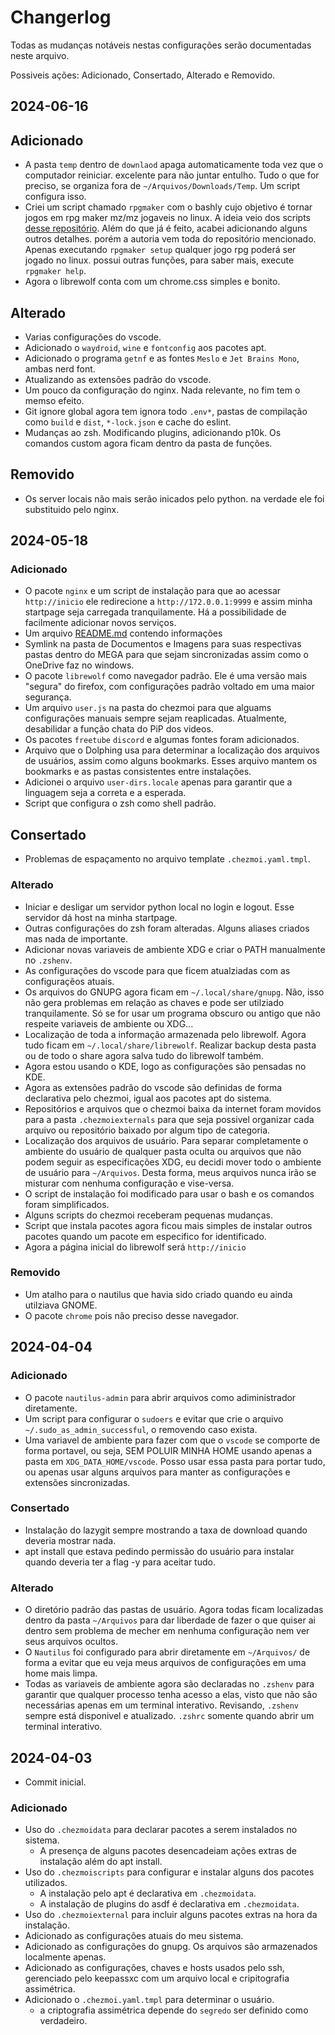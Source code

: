 # Changerlog

Todas as mudanças notáveis nestas configurações serão documentadas neste arquivo.

Possiveis ações: Adicionado, Consertado, Alterado e Removido.

## 2024-06-16

## Adicionado

- A pasta `temp` dentro de `downlaod` apaga automaticamente toda vez que o computador reiniciar. excelente para não juntar entulho. Tudo o que for preciso, se organiza fora de `~/Arquivos/Downloads/Temp`. Um script configura isso.
- Criei um script chamado `rpgmaker` com o bashly cujo objetivo é tornar jogos em rpg maker mz/mz jogaveis no linux. A ideia veio dos scripts [desse repositório](https://github.com/Revival8697/RPG-Maker-MV-MZ-Linux-Guide). Além do que já é feito, acabei adicionando alguns outros detalhes. porém a autoria vem toda do repositório mencionado. Apenas executando `rpgmaker setup` qualquer jogo rpg poderá ser jogado no linux. possui outras funções, para saber mais, execute `rpgmaker help`.
- Agora o librewolf conta com um chrome.css simples e bonito.

## Alterado

- Varias configurações do vscode.
- Adicionado o `waydroid`, `wine` e `fontconfig` aos pacotes apt.
- Adicionado o programa `getnf` e as fontes `Meslo` e `Jet Brains Mono`, ambas nerd font.
- Atualizando as extensões padrão do vscode.
- Um pouco da configuração do nginx. Nada relevante, no fim tem o memso efeito.
- Git ignore global agora tem ignora todo `.env*`, pastas de compilação como `build` e `dist`, `*-lock.json` e cache do eslint.
- Mudanças ao zsh. Modificando plugins, adicionando p10k. Os comandos custom agora ficam dentro da pasta de funções.

## Removido

- Os server locais não mais serão inicados pelo python. na verdade ele foi substituido pelo nginx.

## 2024-05-18

### Adicionado

- O pacote `nginx` e um script de instalação para que ao acessar `http://inicio` ele redirecione a `http://172.0.0.1:9999` e assim minha startpage seja carregada tranquilamente. Há a possibilidade de facilmente adicionar novos serviços.
- Um arquivo [README.md](./README.md) contendo informações 
- Symlink na pasta de Documentos e Imagens para suas respectivas pastas dentro do MEGA para que sejam sincronizadas assim como o OneDrive faz no windows.
- O pacote `librewolf` como navegador padrão. Ele é uma versão mais "segura" do firefox, com configurações padrão voltado em uma maior segurança.
- Um arquivo `user.js` na pasta do chezmoi para que alguams configurações manuais sempre sejam reaplicadas. Atualmente, desabilidar a função chata do PiP dos videos.
- Os pacotes `freetube` `discord` e algumas fontes foram adicionados.
- Arquivo que o Dolphing usa para determinar a localização dos arquivos de usuários, assim como alguns bookmarks. Esses arquivo mantem os bookmarks e as pastas consistentes entre instalações.
- Adicionei o arquivo `user-dirs.locale` apenas para garantir que a linguagem seja a correta e a esperada.
- Script que configura o zsh como shell padrão.

## Consertado

- Problemas de espaçamento no arquivo template `.chezmoi.yaml.tmpl`.

### Alterado

- Iniciar e desligar um servidor python local no login e logout. Esse servidor dá host na minha startpage.
- Outras configurações do zsh foram alteradas. Alguns aliases criados mas nada de importante.
- Adicionar novas variaveis de ambiente XDG e criar o PATH manualmente no `.zshenv`.
- As configurações do vscode para que ficem atualziadas com as configuraçẽos atuais.
- Os arquivos do GNUPG agora ficam em `~/.local/share/gnupg`. Não, isso não gera problemas em relação as chaves e pode ser utilziado tranquilamente. Só se for usar um programa obscuro ou antigo que não respeite variaveis de ambiente ou XDG...
- Localização de toda a informação armazenada pelo librewolf. Agora tudo ficam em `~/.local/share/librewolf`. Realizar backup desta pasta ou de todo o share agora salva tudo do librewolf também.
- Agora estou usando o KDE, logo as configurações são pensadas no KDE.
- Agora as extensões padrão do vscode são definidas de forma declarativa pelo chezmoi, igual aos pacotes apt do sistema.
- Repositórios e arquivos que o chezmoi baixa da internet foram movidos para a pasta `.chezmoiexternals` para que seja possivel organizar cada arquivo ou repositório baixado por algum tipo de categoria.
- Localização dos arquivos de usuário. Para separar completamente o ambiente do usuário de qualquer pasta oculta ou arquivos que não podem seguir as especificações XDG, eu decidi mover todo o ambiente de usuário para `~/Arquivos`. Desta forma, meus arquivos nunca irão se misturar com nenhuma configuração e vise-versa.
- O script de instalação foi modificado para usar o bash e os comandos foram simplificados.
- Alguns scripts do chezmoi receberam pequenas mudanças.
- Script que instala pacotes agora ficou mais simples de instalar outros pacotes quando um pacote em especifico for identificado.
- Agora a página inicial do librewolf será `http://inicio`

### Removido

- Um atalho para o nautilus que havia sido criado quando eu ainda utilziava GNOME.
- O pacote `chrome` pois não preciso desse navegador.

## 2024-04-04

### Adicionado

- O pacote `nautilus-admin` para abrir arquivos como adiministrador diretamente.
- Um script para configurar o `sudoers` e evitar que crie o arquivo `~/.sudo_as_admin_successful`, o removendo caso exista.
- Uma variavel de ambiente para fazer com que o `vscode` se comporte de forma portavel, ou seja, SEM POLUIR MINHA HOME usando apenas a pasta em `XDG_DATA_HOME/vscode`. Posso usar essa pasta para portar tudo, ou apenas usar alguns arquivos para manter as configurações e extensões sincronizadas.

### Consertado

- Instalação do lazygit sempre mostrando a taxa de download quando deveria mostrar nada.
- apt install que estava pedindo permissão do usuário para instalar quando deveria ter a flag -y para aceitar tudo.

### Alterado

- O diretório padrão das pastas de usuário. Agora todas ficam localizadas dentro da pasta `~/Arquivos` para dar liberdade de fazer o que quiser ai dentro sem problema de mecher em nenhuma configuração nem ver seus arquivos ocultos.
- O `Nautilus` foi configurado para abrir diretamente em `~/Arquivos/` de forma a evitar que eu veja meus arquivos de configurações em uma home mais limpa.
- Todas as variaveis de ambiente agora são declaradas no `.zshenv` para garantir que qualquer processo tenha acesso a elas, visto que não são necessárias apenas em um terminal interativo. Revisando, `.zshenv` sempre está disponivel e atualizado. `.zshrc` somente quando abrir um terminal interativo.

## 2024-04-03

- Commit inicial.

### Adicionado

- Uso do `.chezmoidata` para declarar pacotes a serem instalados no sistema.
  - A presença de alguns pacotes desencadeiam ações extras de instalação além do apt install.
- Uso do `.chezmoiscripts` para configurar e instalar alguns dos pacotes utilizados.
  - A instalação pelo apt é declarativa em `.chezmoidata`.
  - A instalação de plugins do asdf é declarativa em `.chezmoidata`.
- Uso do `.chezmoiexternal` para incluir alguns pacotes extras na hora da instalação.
- Adicionado as configurações atuais do meu sistema.
- Adicionado as configurações do gnupg. Os arquivos são armazenados localmente apenas.
- Adicionado as configurações, chaves e hosts usados pelo ssh, gerenciado pelo keepassxc com um arquivo local e cripitografia assimétrica.
- Adicionado o `.chezmoi.yaml.tmpl` para determinar o usuário.
  - a criptografia assimétrica depende do `segredo` ser definido como verdadeiro.